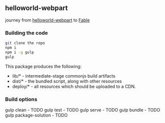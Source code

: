## helloworld-webpart

journey from [helloworld-webpart](https://dev.office.com/sharepoint/docs/spfx/web-parts/get-started/build-a-hello-world-web-part) to [Fable](http://fable.io/)

### Building the code

```bash
git clone the repo
npm i
npm i -g gulp
gulp
```

This package produces the following:

* lib/* - intermediate-stage commonjs build artifacts
* dist/* - the bundled script, along with other resources
* deploy/* - all resources which should be uploaded to a CDN.

### Build options

gulp clean - TODO
gulp test - TODO
gulp serve - TODO
gulp bundle - TODO
gulp package-solution - TODO
